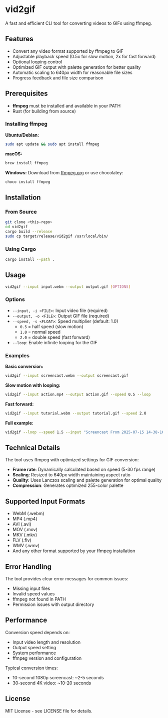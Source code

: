 # vid2gif

A fast and efficient CLI tool for converting videos to GIFs using ffmpeg.

## Features

- Convert any video format supported by ffmpeg to GIF
- Adjustable playback speed (0.5x for slow motion, 2x for fast forward)
- Optional looping control
- Optimized GIF output with palette generation for better quality
- Automatic scaling to 640px width for reasonable file sizes
- Progress feedback and file size comparison

## Prerequisites

- **ffmpeg** must be installed and available in your PATH
- Rust (for building from source)

### Installing ffmpeg

**Ubuntu/Debian:**
```bash
sudo apt update && sudo apt install ffmpeg
```

**macOS:**
```bash
brew install ffmpeg
```

**Windows:**
Download from [ffmpeg.org](https://ffmpeg.org/download.html) or use chocolatey:
```bash
choco install ffmpeg
```

## Installation

### From Source
```bash
git clone <this-repo>
cd vid2gif
cargo build --release
sudo cp target/release/vid2gif /usr/local/bin/
```

### Using Cargo
```bash
cargo install --path .
```

## Usage

```bash
vid2gif --input input.webm --output output.gif [OPTIONS]
```

### Options

- `--input, -i <FILE>`: Input video file (required)
- `--output, -o <FILE>`: Output GIF file (required)  
- `--speed, -s <FLOAT>`: Speed multiplier (default: 1.0)
  - `0.5` = half speed (slow motion)
  - `1.0` = normal speed
  - `2.0` = double speed (fast forward)
- `--loop`: Enable infinite looping for the GIF

### Examples

**Basic conversion:**
```bash
vid2gif --input screencast.webm --output screencast.gif
```

**Slow motion with looping:**
```bash
vid2gif --input action.mp4 --output action.gif --speed 0.5 --loop
```

**Fast forward:**
```bash
vid2gif --input tutorial.webm --output tutorial.gif --speed 2.0
```

**Full example:**
```bash
vid2gif --loop --speed 1.5 --input "Screencast From 2025-07-15 14-38-16.webm" --output "screencast.gif"
```

## Technical Details

The tool uses ffmpeg with optimized settings for GIF conversion:

- **Frame rate**: Dynamically calculated based on speed (5-30 fps range)
- **Scaling**: Resized to 640px width maintaining aspect ratio
- **Quality**: Uses Lanczos scaling and palette generation for optimal quality
- **Compression**: Generates optimized 255-color palette

## Supported Input Formats

- WebM (.webm)
- MP4 (.mp4)
- AVI (.avi)
- MOV (.mov)
- MKV (.mkv)
- FLV (.flv)
- WMV (.wmv)
- And any other format supported by your ffmpeg installation

## Error Handling

The tool provides clear error messages for common issues:
- Missing input files
- Invalid speed values
- ffmpeg not found in PATH
- Permission issues with output directory

## Performance

Conversion speed depends on:
- Input video length and resolution
- Output speed setting
- System performance
- ffmpeg version and configuration

Typical conversion times:
- 10-second 1080p screencast: ~2-5 seconds
- 30-second 4K video: ~10-20 seconds

## License

MIT License - see LICENSE file for details.
